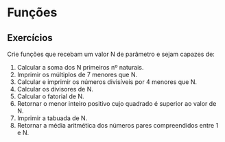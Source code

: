 # Funções

## Exercícios

Crie funções que recebam um valor N de parâmetro e sejam capazes de:

1. Calcular a soma dos N primeiros nº naturais. 
2. Imprimir os múltiplos de 7 menores que N. 
3. Calcular e imprimir os números divisíveis por 4 menores que N. 
4. Calcular os divisores de N. 
5. Calcular o fatorial de N.
6. Retornar o menor inteiro positivo cujo quadrado é superior ao valor de N.
7. Imprimir a tabuada de N.
8. Retornar a média aritmética dos números pares compreendidos entre 1 e N.  